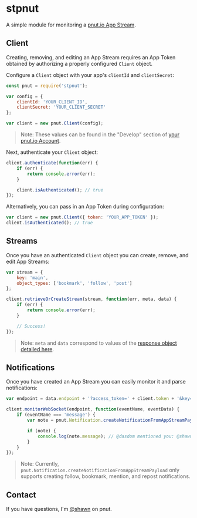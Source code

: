 # stpnut

A simple module for monitoring a [pnut.io App Stream][app-stream].

## Client

Creating, removing, and editing an App Stream requires an App Token obtained by authorizing a properly configured `Client` object.

Configure a `Client` object with your app's `clientId` and `clientSecret`:

```javascript
const pnut = require('stpnut');

var config = {
    clientId: 'YOUR_CLIENT_ID',
    clientSecret: 'YOUR_CLIENT_SECRET'
};

var client = new pnut.Client(config);
```

> Note: These values can be found in the "Develop" section of [your pnut.io Account][account].

Next, authenticate your `Client` object:

```javascript
client.authenticate(function(err) {
    if (err) {
        return console.error(err);
    }

    client.isAuthenticated(); // true
});
```

Alternatively, you can pass in an App Token during configuration:

```javascript
var client = new pnut.Client({ token: 'YOUR_APP_TOKEN' });
client.isAuthenticated(); // true
```

## Streams

Once you have an authenticated `Client` object you can create, remove, and edit App Streams:

```javascript
var stream = {
    key: 'main',
    object_types: ['bookmark', 'follow', 'post']
};

client.retrieveOrCreateStream(stream, function(err, meta, data) {
    if (err) {
        return console.error(err);
    }

    // Success!
});
```

> Note: `meta` and `data` correspond to values of the [response object detailed here][response].


## Notifications

Once you have created an App Stream you can easily monitor it and parse notifications:

```javascript
var endpoint = data.endpoint + '?access_token=' + client.token + '&key=' + data.key;

client.monitorWebSocket(endpoint, function(eventName, eventData) {
    if (eventName === 'message') {
        var note = pnut.Notification.createNotificationFromAppStreamPayload(eventData);

        if (note) {
            console.log(note.message); // @dasdom mentioned you: @shawn What are App Streams? Is this something like web sockets?
        }
    }
});
```

> Note: Currently, `pnut.Notification.createNotificationFromAppStreamPayload` only supports creating follow, bookmark, mention, and repost notifications.

## Contact

If you have questions, I'm [@shawn][shawn] on pnut.

[app-stream]: https://pnut.io/docs/api/resources/app-streams
[account]: https://pnut.io/account
[response]: https://pnut.io/docs/api/resources/app-streams#post-streams
[shawn]: https://pnut.io/@shawn
